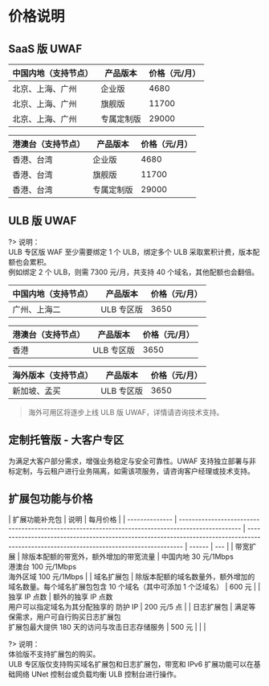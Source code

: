 # 价格说明

## SaaS 版 UWAF

| 中国内地（支持节点） | 产品版本   | 价格（元/月） |
| -------------------- | ---------- | ------------- |
| 北京、上海、广州     | 企业版     | 4680          |
| 北京、上海、广州     | 旗舰版     | 11700         |
| 北京、上海、广州     | 专属定制版 | 29000         |

| 港澳台（支持节点） | 产品版本   | 价格（元/月） |
| ------------------ | ---------- | ------------- |
| 香港、台湾         | 企业版     | 4680          |
| 香港、台湾         | 旗舰版     | 11700         |
| 香港、台湾         | 专属定制版 | 29000         |

## ULB 版 UWAF

?> 说明：  
ULB 专区版 WAF 至少需要绑定 1 个 ULB，绑定多个 ULB 采取累积计费，版本配额也会累积。  
例如绑定 2 个 ULB，则需 7300 元/月，共支持 40 个域名，其他配额也会翻倍。

| 中国内地（支持节点） | 产品版本   | 价格（元/月） |
| -------------------- | ---------- | ------------- |
| 广州、上海二         | ULB 专区版 | 3650          |

| 港澳台（支持节点） | 产品版本   | 价格（元/月） |
| ------------------ | ---------- | ------------- |
| 香港               | ULB 专区版 | 3650          |

| 海外版本（支持节点） | 产品版本   | 价格（元/月） |
| -------------------- | ---------- | ------------- |
| 新加坡、孟买         | ULB 专区版 | 3650          |

> 海外可用区将逐步上线 ULB 版 UWAF，详情请咨询技术支持。

## 定制托管版 - 大客户专区

为满足大客户部分需求，增强业务稳定与安全可靠性。UWAF 支持独立部署与非标定制，与云租户进行业务隔离，如需该项服务，请咨询客户经理或技术支持。

<div id="扩展包功能"></div>

## 扩展包功能与价格

| 扩展功能补充包 | 说明                                                                                              | 每月价格                                                                                                                                 |
| -------------- | ------------------------------------------------------------------------------------------------- | ---------------------------------------------------------------------------------------------------------------------------------------- | ------ | --- |
| 带宽扩展       | 除版本配额的带宽外，额外增加的带宽流量                                                            | 中国内地 30 元/1Mbps<br>港澳台 100 元/1Mbps <br> 海外区域 100 元/1Mbps                                                                   |
| 域名扩展包     | 除版本配额的域名数量外，额外增加的域名数量。每个域名扩展包包含 10 个域名（其中可添加 1 个泛域名） | 600 元                                                                                                                                   |
| 独享 IP 点数   | 额外的独享 IP 点数<br>用户可以指定域名为其分配独享的 防护 IP                                      | 200 元/5 点                                                                                                                              |
| 日志扩展包     | 满足等保需求，用户可自行购买日志扩展包<br>扩展包最大提供 180 天的访问与攻击日志存储服务           | 500 元                                                                                                                                   |
| <!--           | IPv6                                                                                              | 目前支持区域：IPV6-广东 <br>用户可以在购买界面 IPv6 一栏选择“IPV6-广东”。IPv6 开通后，在添加域名时可以选择对应 IPv6 节点，进行配置部署。 | 850 元 | --> |

?> 说明：  
体验版不支持扩展包的购买。  
ULB 专区版仅支持购买域名扩展包和日志扩展包，带宽和 IPv6 扩展功能可以在基础网络 UNet 控制台或负载均衡 ULB 控制台进行操作。
